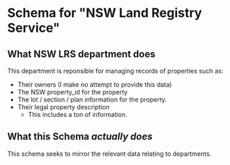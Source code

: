 # Schema for "NSW Land Registry Service"

## What NSW LRS department does

This department is reponsible for managing records
of properties such as:

- Their owners (I make no attempt to provide this data)
- The NSW property_id for the property
- The lot / section / plan information for the property.
- Their legal property description
    - This includes a ton of information.

## What this Schema _actually does_

This schema seeks to mirror the relevant data relating
to departments.
